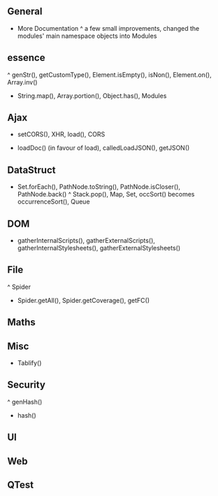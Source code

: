 ## General
+ More Documentation
^ a few small improvements, changed the modules' main namespace objects into Modules

## essence
^ genStr(), getCustomType(), Element.isEmpty(), isNon(), Element.on(), Array.inv()
+ String.map(), Array.portion(), Object.has(), Modules

## Ajax
+ setCORS(), XHR, load(), CORS
- loadDoc() (in favour of load), calledLoadJSON(), getJSON()

## DataStruct
+ Set.forEach(), PathNode.toString(), PathNode.isCloser(), PathNode.back()
^ Stack.pop(), Map, Set, occSort() becomes occurrenceSort(), Queue

## DOM
+ gatherInternalScripts(), gatherExternalScripts(), gatherInternalStylesheets(), gatherExternalStylesheets()

## File
^ Spider
+ Spider.getAll(), Spider.getCoverage(), getFC()

## Maths


## Misc
+ Tablify()

## Security
^ genHash()
+ hash()

## UI


## Web


## QTest
